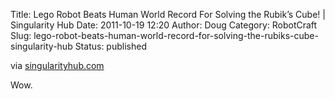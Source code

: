 Title: Lego Robot Beats Human World Record For Solving the Rubik’s Cube! | Singularity Hub
Date: 2011-10-19 12:20
Author: Doug
Category: RobotCraft
Slug: lego-robot-beats-human-world-record-for-solving-the-rubiks-cube-singularity-hub
Status: published

via [singularityhub.com](http://singularityhub.com/2011/10/19/lego-robot-beats-human-world-record-for-solving-the-rubiks-cube/?utm_source=twitterfeed&utm_medium=twitter&utm_campaign=Feed%3A+SingularityHub+%28Singularity+Hub%29)

Wow.
